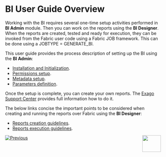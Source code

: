 # BI User Guide Overview 

Working with the BI requires several one-time setup activities  performed in **BI Admin** module. Then you can work on the reports using the **BI Designer**. When the reports are created, tested and ready for execution, they can be invoked from the Fabric user code using a Fabric JOB framework. This can be done using a JOBTYPE = GENERATE_BI.

This user guide provides the process description of setting up the BI using the **BI Admin**:

* [Installation and Initialization](01_Installation.md).
* [Permissions setup](02_Permissions_Setup.md).
* [Metadata setup](03_Metadata_Setup).
* [Parameters definition](04_parameters.md).

Once the setup is complete, you can create your own reports. The [Exago Support Center](https://support.exagoinc.com/hc/en-us) provides full information how to do it.

The below links concise the important points to be considered when creating and running the reports over Fabric using the **BI Designer**:

* [Reports creation guidelines](05_report_creation_guidelines.md).
* [Reports execution guidelines](06_report_execution_guidelines.md).

   


[![Previous](/articles/images/Previous.png)](00_BI_integration.md)[<img align="right" width="60" height="54" src="/articles/images/Next.png">](01_Installation.md) 
